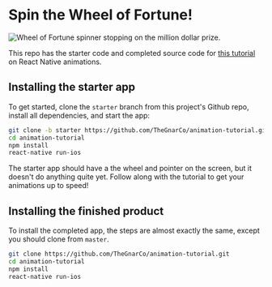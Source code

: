 # Spin the Wheel of Fortune!

![Wheel of Fortune spinner stopping on the million dollar prize.](https://media.giphy.com/media/3ohhwiunVgYqfVYVEs/giphy.gif)

This repo has the starter code and completed source code for [this tutorial](https://blog.thegnar.co/react-native-animated) on React Native animations.

## Installing the starter app

To get started, clone the `starter` branch from this project's Github repo, install all dependencies, and start the app:

```bash
git clone -b starter https://github.com/TheGnarCo/animation-tutorial.git
cd animation-tutorial
npm install
react-native run-ios
```

The starter app should have a the wheel and pointer on the screen, but it doesn't do anything quite yet.
Follow along with the tutorial to get your animations up to speed!

## Installing the finished product

To install the completed app, the steps are almost exactly the same, except you should clone from `master`.

```bash
git clone https://github.com/TheGnarCo/animation-tutorial.git
cd animation-tutorial
npm install
react-native run-ios
```
